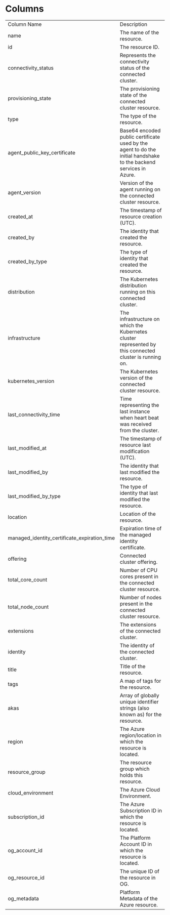 # Columns  

<table>
	<tr><td>Column Name</td><td>Description</td></tr>
	<tr><td>name</td><td>The name of the resource.</td></tr>
	<tr><td>id</td><td>The resource ID.</td></tr>
	<tr><td>connectivity_status</td><td>Represents the connectivity status of the connected cluster.</td></tr>
	<tr><td>provisioning_state</td><td>The provisioning state of the connected cluster resource.</td></tr>
	<tr><td>type</td><td>The type of the resource.</td></tr>
	<tr><td>agent_public_key_certificate</td><td>Base64 encoded public certificate used by the agent to do the initial handshake to the backend services in Azure.</td></tr>
	<tr><td>agent_version</td><td>Version of the agent running on the connected cluster resource.</td></tr>
	<tr><td>created_at</td><td>The timestamp of resource creation (UTC).</td></tr>
	<tr><td>created_by</td><td>The identity that created the resource.</td></tr>
	<tr><td>created_by_type</td><td>The type of identity that created the resource.</td></tr>
	<tr><td>distribution</td><td>The Kubernetes distribution running on this connected cluster.</td></tr>
	<tr><td>infrastructure</td><td>The infrastructure on which the Kubernetes cluster represented by this connected cluster is running on.</td></tr>
	<tr><td>kubernetes_version</td><td>The Kubernetes version of the connected cluster resource.</td></tr>
	<tr><td>last_connectivity_time</td><td>Time representing the last instance when heart beat was received from the cluster.</td></tr>
	<tr><td>last_modified_at</td><td>The timestamp of resource last modification (UTC).</td></tr>
	<tr><td>last_modified_by</td><td>The identity that last modified the resource.</td></tr>
	<tr><td>last_modified_by_type</td><td>The type of identity that last modified the resource.</td></tr>
	<tr><td>location</td><td>Location of the resource.</td></tr>
	<tr><td>managed_identity_certificate_expiration_time</td><td>Expiration time of the managed identity certificate.</td></tr>
	<tr><td>offering</td><td>Connected cluster offering.</td></tr>
	<tr><td>total_core_count</td><td>Number of CPU cores present in the connected cluster resource.</td></tr>
	<tr><td>total_node_count</td><td>Number of nodes present in the connected cluster resource.</td></tr>
	<tr><td>extensions</td><td>The extensions of the connected cluster.</td></tr>
	<tr><td>identity</td><td>The identity of the connected cluster.</td></tr>
	<tr><td>title</td><td>Title of the resource.</td></tr>
	<tr><td>tags</td><td>A map of tags for the resource.</td></tr>
	<tr><td>akas</td><td>Array of globally unique identifier strings (also known as) for the resource.</td></tr>
	<tr><td>region</td><td>The Azure region/location in which the resource is located.</td></tr>
	<tr><td>resource_group</td><td>The resource group which holds this resource.</td></tr>
	<tr><td>cloud_environment</td><td>The Azure Cloud Environment.</td></tr>
	<tr><td>subscription_id</td><td>The Azure Subscription ID in which the resource is located.</td></tr>
	<tr><td>og_account_id</td><td>The Platform Account ID in which the resource is located.</td></tr>
	<tr><td>og_resource_id</td><td>The unique ID of the resource in OG.</td></tr>
	<tr><td>og_metadata</td><td>Platform Metadata of the Azure resource.</td></tr>
</table>